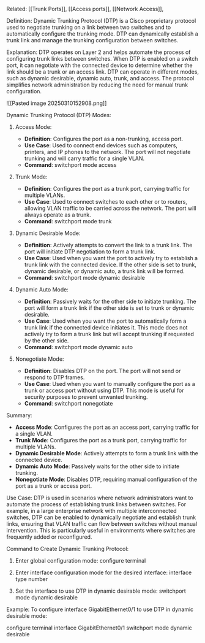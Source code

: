 Related: [[Trunk Ports]], [[Access ports]], [[Network Access]],


Definition:
Dynamic Trunking Protocol (DTP) is a Cisco proprietary protocol used to negotiate trunking on a link between two switches and to automatically configure the trunking mode. DTP can dynamically establish a trunk link and manage the trunking configuration between switches.

Explanation:
DTP operates on Layer 2 and helps automate the process of configuring trunk links between switches. When DTP is enabled on a switch port, it can negotiate with the connected device to determine whether the link should be a trunk or an access link. DTP can operate in different modes, such as dynamic desirable, dynamic auto, trunk, and access. The protocol simplifies network administration by reducing the need for manual trunk configuration.

![[Pasted image 20250310152908.png]]

Dynamic Trunking Protocol (DTP) Modes:

1. Access Mode:
   - **Definition**: Configures the port as a non-trunking, access port.
   - **Use Case**: Used to connect end devices such as computers, printers, and IP phones to the network. The port will not negotiate trunking and will carry traffic for a single VLAN.
   - **Command**: switchport mode access

2. Trunk Mode:
   - **Definition**: Configures the port as a trunk port, carrying traffic for multiple VLANs.
   - **Use Case**: Used to connect switches to each other or to routers, allowing VLAN traffic to be carried across the network. The port will always operate as a trunk.
   - **Command**: switchport mode trunk

3. Dynamic Desirable Mode:
   - **Definition**: Actively attempts to convert the link to a trunk link. The port will initiate DTP negotiation to form a trunk link.
   - **Use Case**: Used when you want the port to actively try to establish a trunk link with the connected device. If the other side is set to trunk, dynamic desirable, or dynamic auto, a trunk link will be formed.
   - **Command**: switchport mode dynamic desirable

4. Dynamic Auto Mode:
   - **Definition**: Passively waits for the other side to initiate trunking. The port will form a trunk link if the other side is set to trunk or dynamic desirable.
   - **Use Case**: Used when you want the port to automatically form a trunk link if the connected device initiates it. This mode does not actively try to form a trunk link but will accept trunking if requested by the other side.
   - **Command**: switchport mode dynamic auto

1. Nonegotiate Mode:
   - **Definition**: Disables DTP on the port. The port will not send or respond to DTP frames.
   - **Use Case**: Used when you want to manually configure the port as a trunk or access port without using DTP. This mode is useful for security purposes to prevent unwanted trunking.
   - **Command**: switchport nonegotiate

Summary:
- **Access Mode**: Configures the port as an access port, carrying traffic for a single VLAN.
- **Trunk Mode**: Configures the port as a trunk port, carrying traffic for multiple VLANs.
- **Dynamic Desirable Mode**: Actively attempts to form a trunk link with the connected device.
- **Dynamic Auto Mode**: Passively waits for the other side to initiate trunking.
- **Nonegotiate Mode**: Disables DTP, requiring manual configuration of the port as a trunk or access port.

Use Case:
DTP is used in scenarios where network administrators want to automate the process of establishing trunk links between switches. For example, in a large enterprise network with multiple interconnected switches, DTP can be enabled to dynamically negotiate and establish trunk links, ensuring that VLAN traffic can flow between switches without manual intervention. This is particularly useful in environments where switches are frequently added or reconfigured.

Command to Create Dynamic Trunking Protocol:
1. Enter global configuration mode:
   configure terminal

2. Enter interface configuration mode for the desired interface:
   interface type number

3. Set the interface to use DTP in dynamic desirable mode:
   switchport mode dynamic desirable

Example:
To configure interface GigabitEthernet0/1 to use DTP in dynamic desirable mode:

configure terminal
interface GigabitEthernet0/1
switchport mode dynamic desirable